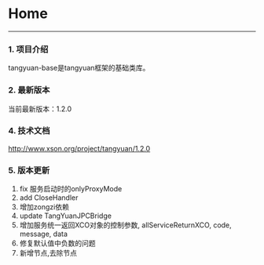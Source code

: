 # Home

------

### 1. 项目介绍

tangyuan-base是tangyuan框架的基础类库。

### 2. 最新版本

当前最新版本：1.2.0

### 4. 技术文档

<http://www.xson.org/project/tangyuan/1.2.0>

### 5. 版本更新

1. fix 服务启动时的onlyProxyMode
2. add CloseHandler
3. 增加zongzi依赖
4. update TangYuanJPCBridge
5. 增加服务统一返回XCO对象的控制参数, allServiceReturnXCO, code, message, data
6. 修复默认值中负数的问题
7. 新增<ss-aop>节点,去除<init>节点
